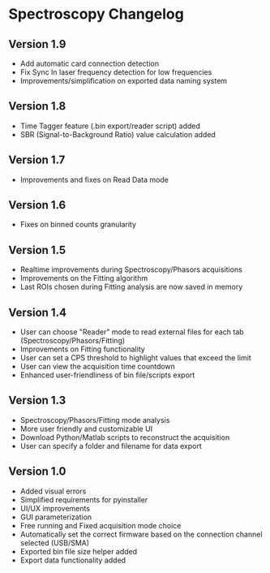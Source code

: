 # Spectroscopy Changelog

## Version 1.9
- Add automatic card connection detection
- Fix Sync In laser frequency detection for low frequencies
- Improvements/simplification on exported data naming system

## Version 1.8
- Time Tagger feature (.bin export/reader script) added
- SBR (Signal-to-Background Ratio) value calculation added

## Version 1.7
- Improvements and fixes on Read Data mode

## Version 1.6
- Fixes on binned counts granularity

## Version 1.5
- Realtime improvements during Spectroscopy/Phasors acquisitions
- Improvements on the Fitting algorithm
- Last ROIs chosen during Fitting analysis are now saved in memory

## Version 1.4
- User can choose "Reader" mode to read external files for each tab (Spectroscopy/Phasors/Fitting)
- Improvements on Fitting functionality
- User can set a CPS threshold to highlight values ​​that exceed the limit
- User can view the acquisition time countdown
- Enhanced user-friendliness of bin file/scripts export

## Version 1.3
- Spectroscopy/Phasors/Fitting mode analysis
- More user friendly and customizable UI
- Download Python/Matlab scripts to reconstruct the acquisition
- User can specify a folder and filename for data export

## Version 1.0

- Added visual errors
- Simplified requirements for pyinstaller
- UI/UX improvements
- GUI parameterization
- Free running and Fixed acquisition mode choice
- Automatically set the correct firmware based on the connection channel selected (USB/SMA)
- Exported bin file size helper added
- Export data functionality added
